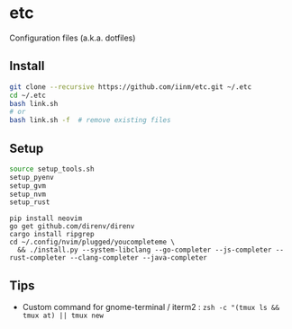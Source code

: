 # etc

Configuration files (a.k.a. dotfiles)

## Install

```sh
git clone --recursive https://github.com/iinm/etc.git ~/.etc
cd ~/.etc
bash link.sh
# or
bash link.sh -f  # remove existing files
```

## Setup

```sh
source setup_tools.sh
setup_pyenv
setup_gvm
setup_nvm
setup_rust
```

```
pip install neovim
go get github.com/direnv/direnv
cargo install ripgrep
cd ~/.config/nvim/plugged/youcompleteme \
  && ./install.py --system-libclang --go-completer --js-completer --rust-completer --clang-completer --java-completer
```

## Tips

- Custom command for gnome-terminal / iterm2 : `zsh -c "(tmux ls && tmux at) || tmux new`

